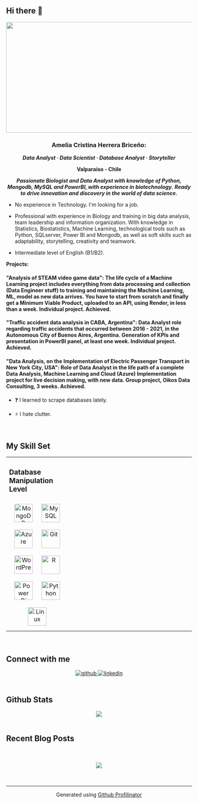 ## Hi there 👋

<div align="center">
<img src= (https://www.google.com/imgres?q=jungle%20picture%20army&imgurl=https%3A%2F%2Fd1ldvf68ux039x.cloudfront.net%2Fthumbs%2Fphotos%2F2109%2F6859282%2F1000w_q95.jpg&imgrefurl=https%3A%2F%2Fwww.dvidshub.net%2Fimage%2F6859282%2Fjungle-operations-training-course-jotc-green-mile&docid=inT9-eRX75l9QM&tbnid=KvteeEY5yEL7-M&vet=12ahUKEwib95nlha-HAxWdLrkGHW8jCCYQM3oECGQQAA..i&w=1000&h=667&hcb=2&ved=2ahUKEwib95nlha-HAxWdLrkGHW8jCCYQM3oECGQQAA) align="center" height="300" width="800" />
</div>  
  

### **<div align="center">Amelia Cristina Herrera Briceño:**
</div>  
  

***<div align="center">Data Analyst · Data Scientist · Database Analyst · Storyteller***

**Valparaíso - Chile**

***Passionate Biologist and Data Analyst with knowledge of Python, Mongodb, MySQL and PowerBI, with experience in biotechnology.***
***Ready to drive innovation and discovery in the world of data science.***</div>  
  

- No experience in Technology.
I'm looking for a job.

* Professional with  experience in Biology and training in big data analysis, team leadership and information organization. With knowledge in Statistics, Biostatistics, Machine Learning, technological tools such as Python, SQLserver, Power BI and Mongodb, as well as soft skills such as adaptability, storytelling, creativity and teamwork.
 
* Intermediate level of English (B1/B2).


**Projects:**
 #### "Analysis of STEAM video game data": The life cycle of a Machine Learning project includes everything from data processing and collection (Data Engineer stuff) to training and maintaining the Machine Learning, ML, model as new data arrives. You have to start from scratch and finally get a Minimum Viable Product, uploaded to an API, using Render, in less than a week. Individual project. Achieved. ####

#### "Traffic accident data analysis in CABA, Argentina": Data Analyst role regarding traffic accidents that occurred between 2016 - 2021, in the Autonomous City of Buenos Aires, Argentina. Generation of KPIs and presentation in PowerBI panel, at least one week. Individual project. Achieved. ####

#### "Data Analysis, on the Implementation of Electric Passenger Transport in New York City, USA": Role of Data Analyst in the life path of a complete Data Analysis, Machine Learning and Cloud (Azure) Implementation project for live decision making, with new data. Group project, Oikos Data Consulting, 3 weeks. Achieved. ####  
  


- ❓ I learned to scrape databases lately.  
  

- ⚡ I hate clutter.  
  

<br/>  


## My Skill Set  
<table><tr><td valign="top" width="33%">



### Database Manipulation Level  
<div align="center">  
<a href="https://www.mongodb.com/" target="_blank"><img style="margin: 10px" src="https://profilinator.rishav.dev/skills-assets/mongodb-original-wordmark.svg" alt="MongoDB" height="50" /></a>  
<a href="https://www.mysql.com/" target="_blank"><img style="margin: 10px" src="https://profilinator.rishav.dev/skills-assets/mysql-original-wordmark.svg" alt="MySQL" height="50" /></a>  
<a href="https://azure.microsoft.com/en-in/" target="_blank"><img style="margin: 10px" src="https://profilinator.rishav.dev/skills-assets/microsoft_azure-icon.svg" alt="Azure" height="50" /></a>  
<a href="https://github.com/" target="_blank"><img style="margin: 10px" src="https://profilinator.rishav.dev/skills-assets/git-scm-icon.svg" alt="Git" height="50" /></a>  
<a href="https://wordpress.com/" target="_blank"><img style="margin: 10px" src="https://profilinator.rishav.dev/skills-assets/wordpress.png" alt="WordPress" height="50" /></a>  
<a href="https://www.r-project.org/" target="_blank"><img style="margin: 10px" src="https://profilinator.rishav.dev/skills-assets/r.svg" alt="R" height="50" /></a>  
<a href="https://powerbi.microsoft.com/en-us/" target="_blank"><img style="margin: 10px" src="https://profilinator.rishav.dev/skills-assets/powerbi.png" alt="Power Bi" height="50" /></a>  
<a href="https://www.python.org/" target="_blank"><img style="margin: 10px" src="https://profilinator.rishav.dev/skills-assets/python-original.svg" alt="Python" height="50" /></a>  
<a href="https://www.linux.org/" target="_blank"><img style="margin: 10px" src="https://profilinator.rishav.dev/skills-assets/linux-original.svg" alt="Linux" height="50" /></a>  
</div>

</td><td valign="top" width="33%">



</td><td valign="top" width="33%">



</td></tr></table>  

<br/>  


## Connect with me  
<div align="center">
<a href="https://github.com/melinnicri" target="_blank">
<img src=https://img.shields.io/badge/github-%2324292e.svg?&style=for-the-badge&logo=github&logoColor=white alt=github style="margin-bottom: 5px;" />
</a>
<a href="https://linkedin.com/in/amelia-cristina-herrera-briceno-31b98515/" target="_blank">
<img src=https://img.shields.io/badge/linkedin-%231E77B5.svg?&style=for-the-badge&logo=linkedin&logoColor=white alt=linkedin style="margin-bottom: 5px;" />
</a>  
</div>  
  

<br/>  


## Github Stats  
<div align="center"><img src="https://github-readme-stats.vercel.app/api?username=melinnicri&show_icons=true&count_private=true&hide_border=true" align="center" /></div>  

<br/>  


## Recent Blog Posts  
  

<br/>  

  

<br/>  

<div align="center">
<img src="https://komarev.com/ghpvc/?username=melinnicri&&style=flat-square" align="center" />
</div>  
  

<br/>  


<br />

----
<div align="center">Generated using <a href="https://profilinator.rishav.dev/" target="_blank">Github Profilinator</a></div>

